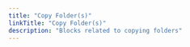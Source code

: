 ```yaml
---
title: "Copy Folder(s)"
linkTitle: "Copy Folder(s)"
description: "Blocks related to copying folders"
---
```


